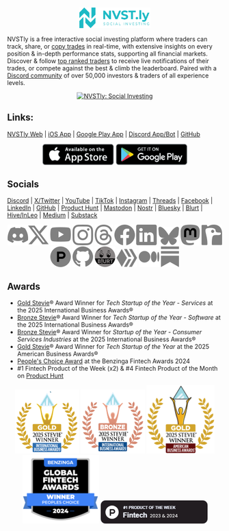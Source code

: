 <p align="center" width="100%">
    <a href="https://nvstly.com" target="_blank">
        <img width="33%" src="assets/images/nvstly_banner.png" alt="NVSTly Banner">
    </a>
</p>

NVSTly is a free interactive social investing platform where traders can track, share, or [copy trades](https://nvstly.com/trades) in real-time, with extensive insights on every position & in-depth performance stats, supporting all financial markets. Discover & follow [top ranked traders](https://nvstly.com/ranks) to receive live notifications of their trades, or compete against the best & climb the leaderboard. Paired with a [Discord community](https://nvstly.com/go/discord) of over 50,000 investors & traders of all experience levels.  

<p align="center" width="100%">
    <a href="https://nvstly.com" target="_blank">
        <img width="33%" src="assets/images/nvstly_promo.gif" alt="NVSTly: Social Investing">
    </a>
</p>

## Links:
[NVSTly Web](https://nvstly.com) | [iOS App](https://nvstly.com/go/ios) | [Google Play App](https://nvstly.com/go/android) | [Discord App/Bot](https://nvstly.com/go/bot) | [GitHub](https://github.com/nvstly)

<p align="center">
  <a href="https://nvstly.com/go/ios" target="_blank"><img src="assets/images/app_store.png" alt="Download on the App Store" height="50"></a> <a href="https://nvstly.com/go/android" target="_blank"><img src="assets/images/google_play.png" alt="Get it on Google Play" height="50"></a>
</p>

## Socials
[Discord](https://nvstly.com/discord) | [X/Twitter](https://nvstly.com/go/x) | [YouTube](https://nvstly.com/go/youtube) | [TikTok](https://nvstly.com/go/tiktok) | [Instagram](https://nvstly.com/go/instagram) | [Threads](https://nvstly.com/go/threads) | [Facebook](https://nvstly.com/go/facebook) | [LinkedIn](https://nvstly.com/go/linkedin) | [GitHub](https://nvstly.com/go/github) | [Product Hunt](https://nvstly.com/go/producthunt) | [Mastodon](https://nvstly.com/go/mastodon) | [Nostr](https://nvstly.com/go/nostr) | [Bluesky](https://nvstly.com/go/bsky) | [Blurt](https://nvstly.com/go/blurt) | [Hive/InLeo](https://nvstly.com/go/hive) | [Medium](https://nvstly.com/go/medium) | [Substack](https://nvstly.com/go/substack)

<p align="center">
  <a href="https://nvstly.com/go/discord"><img src="assets/icons/discord.svg" alt="Discord"></a><a href="https://nvstly.com/go/x"><img src="assets/icons/x.svg" alt="X"></a> <a href="https://nvstly.com/go/youtube"><img src="assets/icons/youtube.svg" alt="YouTube"></a> <a href="https://nvstly.com/go/instagram" target="_blank"><img src="assets/icons/instagram.svg" alt="Follow NVSTly on Instagram"></a> <a href="https://nvstly.com/go/threads" target="_blank"><img src="assets/icons/threads.svg" alt="Follow NVSTly on Threads"></a> <a href="https://nvstly.com/go/facebook" target="_blank"><img src="assets/icons/facebook.svg" alt="Follow NVSTly on Facebook"></a> <a href="https://nvstly.com/go/linkedin" target="_blank"><img src="assets/icons/linkedin.svg" alt="Follow NVSTly on LinkedIn"></a> <a href="https://nvstly.com/go/bsky" target="_blank"><img src="assets/icons/bsky.svg" alt="Follow NVSTly on Bluesky"></a> <a href="https://nvstly.com/go/mastodon" target="_blank"><img src="assets/icons/mastodon.svg" alt="Follow NVSTly on Mastodon"></a> <a href="https://nvstly.com/go/nostr" target="_blank"><img src="assets/icons/nostr.svg" alt="Follow NVSTly on Nostr"></a> <a href="https://nvstly.com/go/producthunt" target="_blank"><img src="assets/icons/producthunt.svg" alt="Follow NVSTly on Product Hunt"></a> <a href="https://nvstly.com/go/github" target="_blank"><img src="assets/icons/github.svg" alt="Check out NVSTly on GitHub"></a> <a href="https://nvstly.com/go/blurt" target="_blank"><img src="assets/icons/blurt.svg" alt="Follow NVSTly on Blurt"></a> <a href="https://nvstly.com/go/hive" target="_blank"><img src="assets/icons/hive.svg" alt="Follow NVSTly on Hive"></a> <a href="https://nvstly.com/go/medium" target="_blank"><img src="assets/icons/medium.svg" alt="Follow NVSTly on Medium"></a> <a href="https://nvstly.com/go/substack" target="_blank"><img src="assets/icons/substack.svg" alt="Subscribe to NVSTly on Substack"></a>
</p>

## Awards
- [Gold Stevie](https://nvstly.com/shrt/stevieiba)® Award Winner for *Tech Startup of the Year - Services* at the 2025 International Business Awards®
- [Bronze Stevie](https://nvstly.com/shrt/stevieiba)® Award Winner for *Tech Startup of the Year - Software* at the 2025 International Business Awards®
- [Bronze Stevie](https://nvstly.com/shrt/stevieiba)® Award Winner for *Startup of the Year - Consumer Services Industries* at the 2025 International Business Awards®
- [Gold Stevie](https://nvstly.com/shrt/stevieaba)® Award Winner for *Tech Startup of the Year* at the 2025 American Business Awards®
- [People's Choice Award](https://nvstly.com/shrt/bnzgaward) at the Benzinga Fintech Awards 2024  
- #1 Fintech Product of the Week (x2) & #4 Fintech Product of the Month on [Product Hunt](https://www.producthunt.com/products/nvstly-social-investing)

<p align="center">
  <a href="https://nvstly.com/shrt/stevieiba" target="_blank"><img src="assets/images/stevieiba_gold_small.png" alt="Gold Stevie® Awards height="160"></a> <a href="https://nvstly.com/shrt/stevieiba" target="_blank"><img src="assets/images/stevieiba_bronze_small.png" alt="Bronze Stevie® Awards height="160"></a> <a href="https://nvstly.com/shrt/stevieaba" target="_blank"><img src="assets/images/stevie_badge_small.png" alt="Gold Stevie® Award" height="160"></a><a href="https://nvstly.com/shrt/bnzgaward" target="_blank"><img src="assets/images/benzinga_badge_small.png" alt="People's Choice Award" height="160"></a> <a href="https://nvstly.com/go/producthunt" target="_blank"><img src="assets/images/product_hunt.png" alt="#1 Fintech Product of the Week" height="54"></a>
</p>
